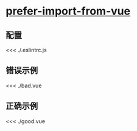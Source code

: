 
# [prefer-import-from-vue](https://eslint.vuejs.org/rules/prefer-import-from-vue.html)

## 配置

<<< ./.eslintrc.js

## 错误示例

<<< ./bad.vue

## 正确示例

<<< ./good.vue
        
